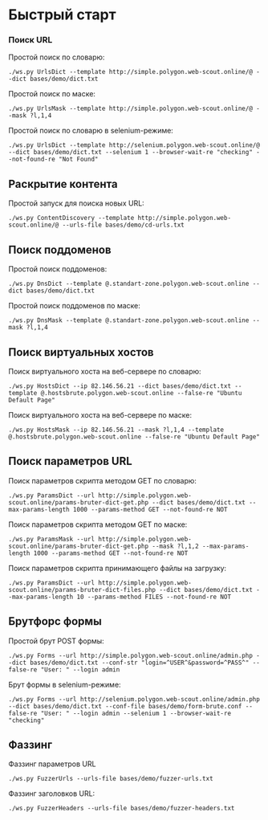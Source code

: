 # Быстрый старт

### Поиск URL

Простой поиск по словарю:

```text
./ws.py UrlsDict --template http://simple.polygon.web-scout.online/@ --dict bases/demo/dict.txt
```

Простой поиск по маске:

```text
./ws.py UrlsMask --template http://simple.polygon.web-scout.online/@ --mask ?l,1,4
```

Простой поиск по словарю в selenium-режиме:

```text
./ws.py UrlsDict --template http://selenium.polygon.web-scout.online/@ --dict bases/demo/dict.txt --selenium 1 --browser-wait-re "checking" --not-found-re "Not Found"
```

## Раскрытие контента

Простой запуск для поиска новых URL:

```text
./ws.py ContentDiscovery --template http://simple.polygon.web-scout.online/@ --urls-file bases/demo/cd-urls.txt 
```

## Поиск поддоменов

Простой поиск поддоменов:

```text
./ws.py DnsDict --template @.standart-zone.polygon.web-scout.online --dict bases/demo/dict.txt
```

Простой поиск поддоменов по маске:

```text
./ws.py DnsMask --template @.standart-zone.polygon.web-scout.online --mask ?l,1,4
```

## Поиск виртуальных хостов

Поиск виртуального хоста на веб-сервере по словарю:

```text
./ws.py HostsDict --ip 82.146.56.21 --dict bases/demo/dict.txt --template @.hostsbrute.polygon.web-scout.online --false-re "Ubuntu Default Page"
```

Поиск виртуального хоста на веб-сервере по маске:

```text
./ws.py HostsMask --ip 82.146.56.21 --mask ?l,1,4 --template @.hostsbrute.polygon.web-scout.online --false-re "Ubuntu Default Page"
```

## Поиск параметров URL

Поиск параметров скрипта методом GET по словарю:

```text
./ws.py ParamsDict --url http://simple.polygon.web-scout.online/params-bruter-dict-get.php --dict bases/demo/dict.txt --max-params-length 1000 --params-method GET --not-found-re NOT
```

Поиск параметров скрипта методом GET по маске:

```text
./ws.py ParamsMask --url http://simple.polygon.web-scout.online/params-bruter-dict-get.php --mask ?l,1,2 --max-params-length 1000 --params-method GET --not-found-re NOT
```

Поиск параметров скрипта принимающего файлы на загрузку:

```text
./ws.py ParamsDict --url http://simple.polygon.web-scout.online/params-bruter-dict-files.php --dict bases/demo/dict.txt --max-params-length 10 --params-method FILES --not-found-re NOT
```

## Брутфорс формы

Простой брут POST формы:

```text
./ws.py Forms --url http://simple.polygon.web-scout.online/admin.php --dict bases/demo/dict.txt --conf-str "login=^USER^&password=^PASS^" --false-re "User: " --login admin
```

Брут формы в selenium-режиме:

```text
./ws.py Forms --url http://selenium.polygon.web-scout.online/admin.php --dict bases/demo/dict.txt --conf-file bases/demo/form-brute.conf --false-re "User: " --login admin --selenium 1 --browser-wait-re "checking"
```

## Фаззинг

Фаззинг параметров URL

```text
./ws.py FuzzerUrls --urls-file bases/demo/fuzzer-urls.txt
```

Фаззинг заголовков URL:

```text
./ws.py FuzzerHeaders --urls-file bases/demo/fuzzer-headers.txt
```